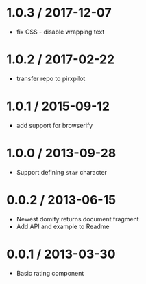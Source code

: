 
1.0.3 / 2017-12-07
==================

 * fix CSS - disable wrapping text

1.0.2 / 2017-02-22
==================

 * transfer repo to pirxpilot

1.0.1 / 2015-09-12
==================

 * add support for browserify

1.0.0 / 2013-09-28 
==================

 * Support defining `star` character

0.0.2 / 2013-06-15 
==================

 * Newest domify returns document fragment
 * Add API and example to Readme

0.0.1 / 2013-03-30 
==================

 * Basic rating component

